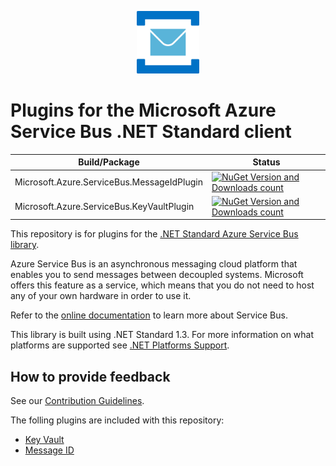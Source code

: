 <p align="center">
  <img src="service-bus.png" alt="Microsoft Azure Service Bus" width="100"/>
</p>

# Plugins for the Microsoft Azure Service Bus .NET Standard client

|Build/Package|Status|
|------|-------------|
|Microsoft.Azure.ServiceBus.MessageIdPlugin|[![NuGet Version and Downloads count](https://buildstats.info/nuget/Microsoft.Azure.ServiceBus.MessageIdPlugin?includePreReleases=true)](https://www.nuget.org/packages/Microsoft.Azure.ServiceBus.MessageIdPlugin/)|
|Microsoft.Azure.ServiceBus.KeyVaultPlugin|[![NuGet Version and Downloads count](https://buildstats.info/nuget/Microsoft.Azure.ServiceBus.KeyVaultPlugin?includePreReleases=true)](https://www.nuget.org/packages/Microsoft.Azure.ServiceBus.KeyVaultPlugin/)|

This repository is for plugins for the [.NET Standard Azure Service Bus library](https://github.com/azure/azure-service-bus-dotnet).

Azure Service Bus is an asynchronous messaging cloud platform that enables you to send messages between decoupled systems. Microsoft offers this feature as a service, which means that you do not need to host any of your own hardware in order to use it.

Refer to the [online documentation](https://azure.microsoft.com/services/service-bus/) to learn more about Service Bus.

This library is built using .NET Standard 1.3. For more information on what platforms are supported see [.NET Platforms Support](https://docs.microsoft.com/en-us/dotnet/articles/standard/library#net-platforms-support).

## How to provide feedback

See our [Contribution Guidelines](./.github/CONTRIBUTING.md).

The folling plugins are included with this repository:

* [Key Vault](./src/Microsoft.Azure.ServiceBus.KeyVaultPlugin/readme.md)
* [Message ID](./src/Microsoft.Azure.ServiceBus.MessageIdPlugin/readme.md)
